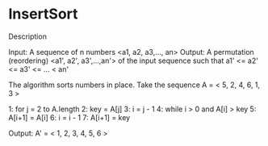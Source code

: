 # InsertSort

Description

Input: A sequence of n numbers <a1, a2, a3,..., an>
Output: A permutation (reordering) <a1', a2', a3',...,an'> of the input sequence such that a1' <= a2' <= a3' <= ... < an'

The algorithm sorts numbers in place. Take the sequence
A = < 5, 2, 4, 6, 1, 3 >

1: for j = 2 to A.length
2:     key = A[j]
3:     i = j - 1
4:     while i > 0 and A[i] > key
5:         A[i+1] = A[i]
6:         i = i - 1
7:     A[i+1] = key

Output: A' = < 1, 2, 3, 4, 5, 6 >